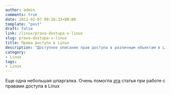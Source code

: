 ```yaml
---
author: admin
comments: true
date: 2011-02-07 09:16:33+00:00
template: "post"
draft: false
link: /linux/prava-dostupa-v-linux
slug: prava-dostupa-v-linux
title: Права доступа в Linux
description: "Доступное описание прав доступа в различным объектам в Linux"
category:
- Linux
tags:
- Linux
---
```


Еще одна небольшая шпаргалка. Очень помогла [эта](http://www.k-max.name/linux/prava-dostupa-v-linux-eshhe-odna-malenkaya-shpargalka/) статья при работе с правами доступа в Linux
